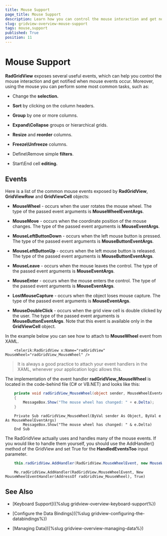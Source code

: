 ```yaml
---
title: Mouse Support
page_title: Mouse Support
description: Learn how you can control the mouse interaction and get notified when mouse events occur within RadGridView - Telerik's {{ site.framework_name }} DataGrid. 
slug: gridview-overview-mouse-support
tags: mouse,support
published: True
position: 11
---
```


# Mouse Support

__RadGridView__ exposes several useful events, which can help you control the mouse interaction and get notified when mouse events occur. Moreover, using the mouse you can perform some most common tasks, such as:

* Change the __selection.__

* __Sort__ by clicking on the column headers.

* __Group__ by one or more columns.

* __Expand\Collapse__ groups or hierarchical grids.

* __Resize__ and __reorder__ columns.

* __Freeze\Unfreeze__ columns.

* Define\Remove simple __filters__.

* Start\End cell __editing.__

## Events

Here is a list of the common mouse events exposed by __RadGridView__, __GridViewRow__ and __GridViewCell__ objects:

* __MouseWheel__ - occurs when the user rotates the mouse wheel. The type of the passed event arguments is __MouseWheelEventArgs__.

* __MouseMove__ - occurs when the coordinate position of the mouse changes. The type of the passed event arguments is __MouseEventArgs__.

* __MouseLeftButtonDown__ - occurs when the left mouse button is pressed. The type of the passed event arguments is __MouseButtonEventArgs__.

* __MouseLeftButtonUp__ - occurs when the left mouse button is released. The type of the passed event arguments is __MouseButtonEventArgs__.

* __MouseLeave__ - occurs when the mouse leaves the control. The type of the passed event arguments is __MouseEventArgs__.

* __MouseEnter__ - occurs when the mouse enters the control. The type of the passed event arguments is __MouseEventArgs__.

* __LostMouseCapture__ - occurs when the object loses mouse capture. The type of the passed event arguments is __MouseEventArgs__.

* __MouseDoubleClick__ - occurs when the grid view cell is double clicked by the user. The type of the passed event arguments is __MouseButtonEventArgs__. Note that this event is available only in the __GridViewCell__ object.

In the example below you can see how to attach to __MouseWheel__ event from XAML.



```XAML
	<telerik:RadGridView x:Name="radGridView" MouseWheel="radGridView_MouseWheel" />
```


>It is always a good practice to attach your event handlers in the XAML, whenever your application logic allows this.

The implementation of the event handler __radGridView_MouseWheel__ is located in the code-behind file (C# or VB.NET) and looks like this:



```C#
	private void radGridView_MouseWheel(object sender, MouseWheelEventArgs e)
	{
	    MessageBox.Show("The mouse wheel has changed: " + e.Delta);
	}
```



```VB.NET
	Private Sub radGridView_MouseWheel(ByVal sender As Object, ByVal e As MouseWheelEventArgs)
	    MessageBox.Show("The mouse wheel has changed: " & e.Delta)
	End Sub
```

The RadGridView actually uses and handles many of the mouse events. If you would like to handle them yourself, you should use the AddHandler() method of the GridView and set True for the __HandledEventsToo__ input parameter.
        



```C#
	this.radGridView.AddHandler(RadGridView.MouseWheelEvent, new MouseWheelEventHandler(radGridView_MouseWheel), true);
```




```VB.NET
	Me.radGridView.AddHandler(RadGridView.MouseWheelEvent, New MouseWheelEventHandler(AddressOf radGridView_MouseWheel), True)
```


## See Also

 * [Keyboard Support]({%slug gridview-overview-keyboard-support%})

 * [Configure the Data Bindings]({%slug gridview-configuring-the-databindings%})

 * [Managing Data]({%slug gridview-overview-managing-data%})
